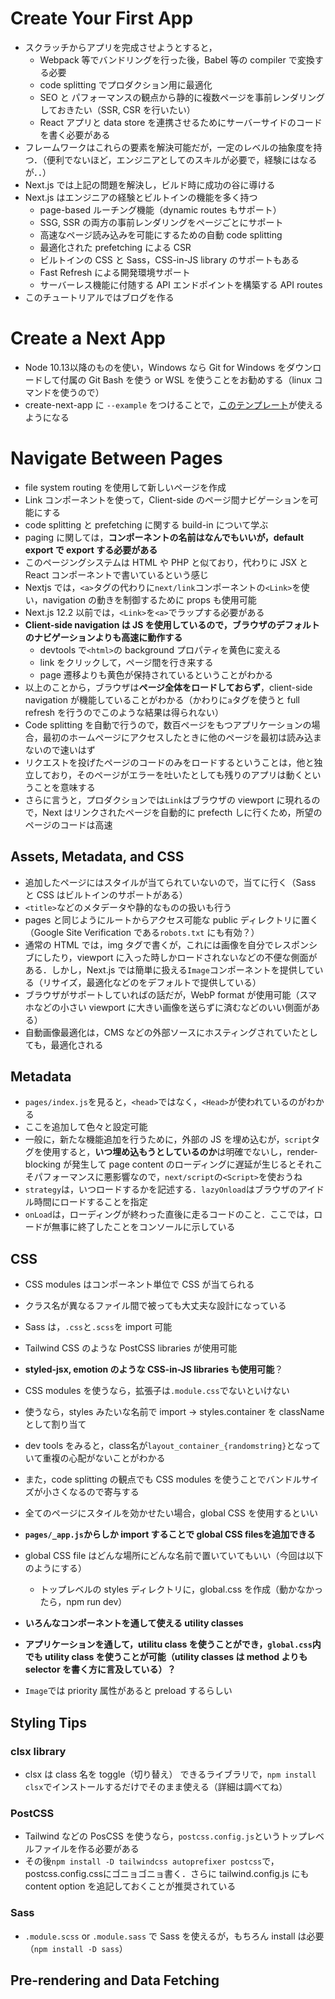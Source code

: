 # Create Your First App

- スクラッチからアプリを完成させようとすると，
  - Webpack 等でバンドリングを行った後，Babel 等の compiler で変換する必要
  - code splitting でプロダクション用に最適化
  - SEO と パフォーマンスの観点から静的に複数ページを事前レンダリングしておきたい（SSR, CSR を行いたい）
  - React アプリと data store を連携させるためにサーバーサイドのコードを書く必要がある
- フレームワークはこれらの要素を解決可能だが，一定のレベルの抽象度を持つ．（便利でないほど，エンジニアとしてのスキルが必要で，経験にはなるが．．）
- Next.js では上記の問題を解決し，ビルド時に成功の谷に導ける
- Next.js はエンジニアの経験とビルトインの機能を多く持つ
  - page-based ルーチング機能（dynamic routes もサポート）
  - SSG, SSR の両方の事前レンダリングをページごとにサポート
  - 高速なページ読み込みを可能にするための自動 code splitting
  - 最適化された prefetching による CSR
  - ビルトインの CSS と Sass，CSS-in-JS library のサポートもある
  - Fast Refresh による開発環境サポート
  - サーバーレス機能に付随する API エンドポイントを構築する API routes
- このチュートリアルではブログを作る

# Create a Next App
- Node 10.13以降のものを使い，Windows なら Git for Windows をダウンロードして付属の Git Bash を使う or WSL を使うことをお勧めする（linux コマンドを使うので）
- create-next-app に `--example` をつけることで，[このテンプレート](https://github.com/vercel/next-learn/tree/master/basics/learn-starter)が使えるようになる


# Navigate Between Pages
- file system routing を使用して新しいページを作成
- Link コンポーネントを使って，Client-side のページ間ナビゲーションを可能にする
- code splitting と prefetching に関する build-in について学ぶ
- paging に関しては，**コンポーネントの名前はなんでもいいが，default export で export する必要がある**
- このページングシステムは HTML や PHP と似ており，代わりに JSX と React コンポーネントで書いているという感じ
- Nextjs では，`<a>`タグの代わりに`next/link`コンポーネントの`<Link>`を使い，navigation の動きを制御するために props も使用可能
- Next.js 12.2 以前では，`<Link>`を`<a>`でラップする必要がある
- **Client-side navigation は JS を使用しているので，ブラウザのデフォルトのナビゲーションよりも高速に動作する**
    - devtools で`<html>`の background プロパティを黄色に変える
    - link をクリックして，ページ間を行き来する
    - page 遷移よりも黄色が保持されているということがわかる
- 以上のことから，ブラウザは**ページ全体をロードしておらず**，client-side navigation が機能していることがわかる（かわりに`a`タグを使うと full refresh を行うのでこのような結果は得られない）
- Code splitting を自動で行うので，数百ページをもつアプリケーションの場合，最初のホームページにアクセスしたときに他のページを最初は読み込まないので速いはず
- リクエストを投げたページのコードのみをロードするということは，他と独立しており，そのページがエラーを吐いたとしても残りのアプリは動くということを意味する
- さらに言うと，プロダクションでは`Link`はブラウザの viewport に現れるので，Next はリンクされたページを自動的に prefecth しに行くため，所望のページのコードは高速

## Assets, Metadata, and CSS
- 追加したページにはスタイルが当てられていないので，当てに行く（Sass と CSS はビルトインのサポートがある）
- `<title>`などのメタデータや静的なものの扱いも行う
- pages と同じようにルートからアクセス可能な public ディレクトリに置く（Google Site Verification である`robots.txt` にも有効？）
- 通常の HTML では，img タグで書くが，これには画像を自分でレスポンシブにしたり，viewport に入った時しかロードされないなどの不便な側面がある．しかし，Next.js では簡単に扱える`Image`コンポーネントを提供している（リサイズ，最適化などのをデフォルトで提供している）
- ブラウザがサポートしていればの話だが，WebP format が使用可能（スマホなどの小さい viewport に大きい画像を送らずに済むなどのいい側面がある）
- 自動画像最適化は，CMS などの外部ソースにホスティングされていたとしても，最適化される
  
## Metadata 
- `pages/index.js`を見ると，`<head>`ではなく，`<Head>`が使われているのがわかる
- ここを追加して色々と設定可能
- 一般に，新たな機能追加を行うために，外部の JS を埋め込むが，`script`タグを使用すると，**いつ埋め込もうとしているのか**は明確でないし，render-blocking が発生して page content のローディングに遅延が生じるとそれこそパフォーマンスに悪影響なので，`next/script`の`<Script>`を使おうね
- `strategy`は，いつロードするかを記述する．`lazyOnload`はブラウザのアイドル時間にロードすることを指定
- `onLoad`は，ローディングが終わった直後に走るコードのこと．ここでは，ロードが無事に終了したことをコンソールに示している

## CSS
- CSS modules はコンポーネント単位で CSS が当てられる
- クラス名が異なるファイル間で被っても大丈夫な設計になっている
- Sass は，`.css`と`.scss`を import 可能
- Tailwind CSS のような PostCSS libraries が使用可能
- **styled-jsx, emotion のような CSS-in-JS libraries も使用可能**？
- CSS modules を使うなら，拡張子は`.module.css`でないといけない
- 使うなら，styles みたいな名前で import -> styles.container を className として割り当て
- dev tools をみると，class名が`layout_container_{randomstring}`となっていて重複の心配がないことがわかる
- また，code splitting の観点でも CSS modules を使うことでバンドルサイズが小さくなるので寄与する
- 全てのページにスタイルを効かせたい場合，global CSS を使用するといい
- **`pages/_app.js`からしか import することで global CSS filesを追加できる**
- global CSS file はどんな場所にどんな名前で置いていてもいい（今回は以下のようにする）
  - トップレベルの styles ディレクトリに，global.css を作成（動かなかったら，npm run dev）

- **いろんなコンポーネントを通して使える utility classes**
- **アプリケーションを通して，utilitu class を使うことができ，`global.css`内でも utility class を使うことが可能（utility classes は method よりも selector を書く方に言及している）？**
- `Image`では priority 属性があると preload するらしい

## Styling Tips
### clsx library
- clsx は class 名を toggle（切り替え） できるライブラリで，`npm install clsx`でインストールするだけでそのまま使える（詳細は調べてね）

### PostCSS
- Tailwind などの PosCSS を使うなら，`postcss.config.js`というトップレベルファイルを作る必要がある
- その後`npm install -D tailwindcss autoprefixer postcss`で，postcss.config.cssにゴニョゴニョ書く．さらに tailwind.config.js にも content option を追記しておくことが推奨されている

### Sass
- `.module.scss` or `.module.sass` で Sass を使えるが，もちろん install は必要（`npm install -D sass`） 

## Pre-rendering and Data Fetching